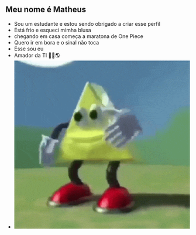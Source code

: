 ## Meu nome é Matheus
- Sou um estudante e estou sendo obrigado a criar esse perfil
- Está frio e esqueci mimha blusa
- chegando em casa começa a maratona de One Piece
- Quero ir em bora e o sinal não toca
- Esse sou eu
- Amador da TI 👨‍💻🌎
- ![Descrição da Imagem](https://github.com/Zx-ux-tech/Zx-ux-tech/blob/main/gif%202.gif?raw=true)

<!--
**Zx-ux-tech/Zx-ux-tech** is a ✨ _special_ ✨ repository because its `README.md` (this file) appears on your GitHub profile.

Here are some ideas to get you started:

- 🔭 I’m currently working on ...
- 🌱 I’m currently learning ...
- 👯 I’m looking to collaborate on ...
- 🤔 I’m looking for help with ...
- 💬 Ask me about ...
- 📫 How to reach me: ...
- 😄 Pronouns: ...
- ⚡ Fun fact: ...
-->
